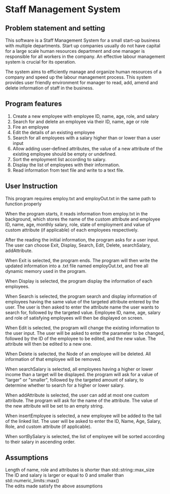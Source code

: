 # Staff Management System
## Problem statement and setting

  <p>This software is a Staff Management System for a small start-up business with multiple departments. Start up companies usually do not have capital for a large scale human resources department and one manager is responsible for all workers in the company. An effective labour management system is crucial for its operation.</p>
  <p>The system aims to efficiently manage and organize human resources of a company and speed up the labour management process. This system provides user friendly environment for manager to read, add, amend and delete information of staff in the business. </p>


## Program features

1) Create a new employee with employee ID, name, age, role, and salary
2) Search for and delete an employee via their ID, name, age or role
3) Fire an employee
4) Edit the details of an existing employee
5) Search for all employees with a salary higher than or lower than a user input
6) Allow adding user-defined attributes, the value of a new attribute of the existing employee should be empty or undefined.
7) Sort the employment list according to salary.
8) Display the list of employees with their information.
9) Read information from text file and write to a text file.


## User Instruction

  <p>This program requires employ.txt and employOut.txt in the same path to function properly</p>
  <p>When the program starts, it reads information from employ.txt in the background, which stores the name of the custom attribute and employee ID, name, age, monthly salary, role, state of employment and value of custom attribute (if applicable) of each employees respectively. </p>
  <p>After the reading the initial information, the program asks for a user input. The user can choose Exit, Display, Search, Edit, Delete, searchSalary, addAttribute.</p>
  <p>When Exit is selected, the program ends. The program will then write the updated information into a .txt file named employOut.txt, and free all dynamic memory used in the program.</p>
  <p><p>When Display is selected, the program display the information of each employees.</p>
  <p>When Search is selected, the program search and display information of employees having the same value of the targeted attribute entered by the user. The user is then asked to enter the attribute name the user wants to search for, followed by the targeted value. Employee ID, name, age, salary and role of satisfying employees will then be displayed on screen.</p>
  <p>When Edit is selected, the program will change the existing information to the user input. The user will be asked to enter the parameter to be changed, followed by the ID of the employee to be edited, and the new value. The attribute will then be edited to a new one.</p>
  <p>When Delete is selected, the Node of an employee will be deleted. All information of that employee will be removed.</p>
  <p>When searchSalary is selected, all employees having a higher or lower income than a target will be displayed. the program will ask for a value of "larger" or "smaller", followed by the targeted amount of salary, to determine whether to search for a higher or lower salary.</p>
  <p>When addAttribute is selected, the user can add at most one custom attribute. The program will ask for the name of the attribute. The value of the new attribute will be set to an empty string.</p>
  <p>When insertEmployee is selected, a new employee will be added to the tail of the linked list. The user will be asked to enter the ID, Name, Age, Salary, Role, and custom attribute (if applicable).</p>
  <p>When sortBySalary is selected, the list of employee will be sorted according to their salary in ascending order.</p>

## Assumptions

Length of name, role and attributes is shorter than std::string::max_size<br/>
The ID and salary is larger or equal to 0 and smaller than std::numeric_limits<int>::max()<br/>
The edits made satisfy the above assumptions
